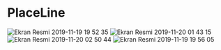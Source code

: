 # PlaceLine
![Ekran Resmi 2019-11-19 19 52 35](https://user-images.githubusercontent.com/37477789/69167739-7fcbe680-0b06-11ea-876f-debf6e556885.png)
![Ekran Resmi 2019-11-20 01 43 15](https://user-images.githubusercontent.com/37477789/69196849-bde5fc00-0b40-11ea-8c1d-4feeff4056ee.png)
![Ekran Resmi 2019-11-20 02 50 44](https://user-images.githubusercontent.com/37477789/69196853-bfafbf80-0b40-11ea-812e-2b1a50844463.png)
![Ekran Resmi 2019-11-19 19 56 05](https://user-images.githubusercontent.com/37477789/69167841-a25dff80-0b06-11ea-8378-9715cb3ca50c.png)
